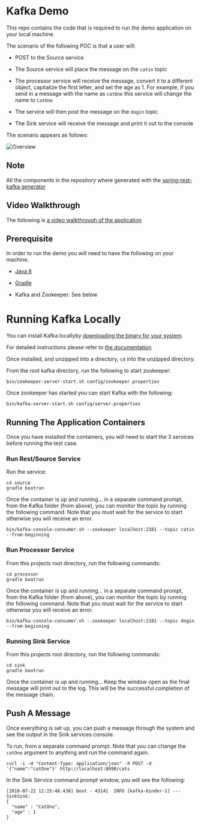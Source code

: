 # Kafka Demo

This repo contains the code that is required to run the demo application on your local machine.

The scenario of the following POC is that a user will: 

* POST to the Source service

* The Source service will place the message on the `catin` topic

* The processor service will receive the message, convert it to a different object, capitalize the first letter, and set the age as 1. For example, if you send in a message with the name as `catOne` this service will change the name to `CatOne`

* The service will then post the message on the `dogin` topic

* The Sink service will receive the message and print it out to the console

The scenario appears as follows:

![Overview](overview.png)

## Note

All the components in the repository where generated with the [spring-rest-kafka generator](https://github.com/reasonthearchitect/generator-spring-rest)

## Video Walkthrough

The following is [a video walkthrough of the application](https://youtu.be/Zariq8tqK8A)

## Prerequisite

In order to run the demo you will need to have the following on your machine.

* [Java 8](http://www.oracle.com/technetwork/java/javase/downloads/index.html)

* [Gradle](https://gradle.org/gradle-download/)

* Kafka and Zookeeper: See below

# Running Kafka Locally

You can install Kafka locallyby [downloading the binary for your system](http://kafka.apache.org/downloads.html).

For detailed instructions please refer to [the documentation](http://kafka.apache.org/documentation.html#introduction)

Once installed, and unzipped into a directory, `cd` into the unzipped directory.

From the root kafka directory, run the following to start zookeeper:

```
bin/zookeeper-server-start.sh config/zookeeper.properties
```

Once zookeeper has started you can start Kafka with the following:

```
bin/kafka-server-start.sh config/server.properties
```

## Running The Application Containers

Once you have installed the containers, you will need to start the 3 services before running the test case.

### Run Rest/Source Service

Run the service:

```
cd source
gradle bootrun
```
Once the container is up and running... in a separate command prompt, from the Kafka folder (from above), you can monitor the topic by running the following command. Note that you must wait for the service to start otherwise you will receive an error.

```
bin/kafka-console-consumer.sh --zookeeper localhost:2181 --topic catin --from-beginning
```

### Run Processor Service

From this projects root directory, run the following commands:

```
cd processor
gradle bootrun
```
Once the container is up and running... in a separate command prompt, from the Kafka folder (from above), you can monitor the topic by running the following command. Note that you must wait for the service to start otherwise you will receive an error.

```
bin/kafka-console-consumer.sh --zookeeper localhost:2181 --topic dogin --from-beginning
```

### Running Sink Service

From this projects root directory, run the following commands:

```
cd sink
gradle bootrun
```
Once the container is up and running... Keep the window open as the final message will print out to the log. This will be the successful completion of the message chain.

## Push A Message

Once everything is set up, you can push a message through the system and see the output in the Sink services console.

To run, from a separate command prompt. Note that you can change the `catOne` argument to anything and run the command again.

```
curl -i -H "Content-Type: application/json" -X POST -d '{"name":"catOne"}' http://localhost:8090/cats
```

In the Sink Service command prompt window, you will see the following:

```
[2016-07-22 12:25:48.436] boot - 43141  INFO [kafka-binder-1] --- SinkSink: 
{
  "name" : "CatOne",
  "age" : 1
}
```

